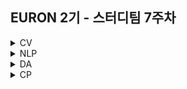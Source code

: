 ## EURON 2기 - 스터디팀 7주차
<details>
<summary>CV</summary>
<div markdown="1">       
  
  <br />
  
  | 주차 | 내용             | 발표자                               | 발표자료 |
| ---- | ---------------- | ------------------------------------ | -------- |
| 7    | cs231n 7주차     | 하수민, 구미진                       | [📚]()    |

<br />


## **Assignment**

### **📍 7주차 예습과제 (~4/25)**

1️⃣ CS231N 7강을 수강하고, 요약 및 정리한 내용을 깃허브에 업로드

2️⃣ (선택) 질문 사항이나 공유하고 싶은 내용 `Ewha-Euron/2022-1-Euron-CV` issue에 추가

**예습과제 제출 방법**

> 해당 파일을 master branch에 업로드하신 후 해당 master branch에서 pull request 를 진행해주세요.
> 

### **📍 6주차 복습과제 (~4/25)**

- [https://cs231n.github.io/assignments2021/assignment1/](https://cs231n.github.io/assignments2021/assignment1/)의 `Q5: Higher Level Representations: Image Features` 을 완료해주세요.
    
    1️⃣ `features.ipynb` 을 완료하신 후, `.py` 파일로 변환해서 제출해주세요. (모든 cell을 하나의 py 파일에 합쳐주세요)
    
    - 파일명: `features.py`

**복습과제 제출 방법**

> 해당 파일을 Week_7 branch에 업로드하신 후 해당 Week_7 branch에서 pull request 를 진행해주세요.
> 

## **Due**

- 7주차 예습과제
    - **4월 25일**까지 제출합니다.
- 6주차 복습과제
    - **4월 25일**까지 제출합니다.

  
</div>
</details>

<details>
<summary>NLP</summary>
<div markdown="1">       


</div>
</details>

</div>
</details>

<details>
<summary>DA</summary>
<div markdown="1">       

### 중간고사 휴식기간
  
### **📍 복습과제 (~4/18)**
  
1️⃣  [캐글 : 건강보험에서 청구하는 개인 의료비 예측](https://www.kaggle.com/code/janiobachmann/patient-charges-clustering-and-regression/notebook)을 필사한 뒤 새로운 방법론, 모델 등에 대해 추가적으로 조사하고 pdf/ipynb 형식으로 정리해주시기 바랍니다. 

  
  
**복습과제 제출 방법**

> 해당 파일을 Assignment 레포지토리 `Week_7` branch에 업로드하신 후 해당 `Week_7` branch에서 pull request를 진행해주세요.
> 
  
</div>
</details>



<details>
<summary>CP</summary>
<div markdown="1">       

<br />  

### 중간고사 휴식기간 
  
</div>
</details>

